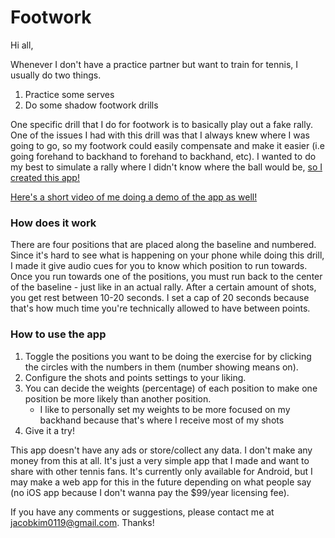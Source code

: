 # Footwork

Hi all,

Whenever I don't have a practice partner but want to train for tennis, I usually do two things.

1. Practice some serves
2. Do some shadow footwork drills

One specific drill that I do for footwork is to basically play out a fake rally. One of the issues I had with this drill was that I always knew where I was going to go, so my footwork could easily compensate and make it easier (i.e going forehand to backhand to forehand to backhand, etc). I wanted to do my best to simulate a rally where I didn't know where the ball would be, [so I created this app!](https://play.google.com/store/apps/details?id=com.jyk.footwork)

[Here's a short video of me doing a demo of the app as well!](https://www.youtube.com/watch?v=7Z0YdNLd1CU)

### How does it work
There are four positions that are placed along the baseline and numbered. Since it's hard to see what is happening on your phone while doing this drill, I made it give audio cues for you to know which position to run towards. Once you run towards one of the positions, you must run back to the center of the baseline - just like in an actual rally. After a certain amount of shots, you get rest between 10-20 seconds. I set a cap of 20 seconds because that's how much time you're technically allowed to have between points.

### How to use the app

1. Toggle the positions you want to be doing the exercise for by clicking the circles with the numbers in them (number showing means on).
2. Configure the shots and points settings to your liking.
3. You can decide the weights (percentage) of each position to make one position be more likely than another position.
	- I like to personally set my weights to be more focused on my backhand because that's where I receive most of my shots
4. Give it a try!

This app doesn't have any ads or store/collect any data. I don't make any money from this at all. It's just a very simple app that I made and want to share with other tennis fans. It's currently only available for Android, but I may make a web app for this in the future depending on what people say (no iOS app because I don't wanna pay the $99/year licensing fee).

If you have any comments or suggestions, please contact me at jacobkim0119@gmail.com. Thanks!